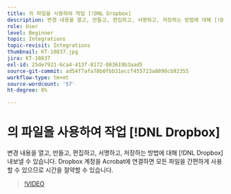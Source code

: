 ```yaml
---
title: 의 파일을 사용하여 작업 [!DNL Dropbox]
description: 변경 내용을 열고, 만들고, 편집하고, 서명하고, 저장하는 방법에 대해 [!DNL Dropbox] Acrobat 내의 파일
role: User
level: Beginner
topic: Integrations
topic-revisit: Integrations
thumbnail: KT-10837.jpg
jira: KT-10837
exl-id: 25de7921-6ca4-413f-8172-083619b3aad5
source-git-commit: ad54f7afa78b0fbb31eccf455723a8890cb92355
workflow-type: tm+mt
source-wordcount: '57'
ht-degree: 0%

---
```


# 의 파일을 사용하여 작업 [!DNL Dropbox]

변경 내용을 열고, 만들고, 편집하고, 서명하고, 저장하는 방법에 대해 [!DNL Dropbox] 내보낼 수 있습니다. Dropbox 계정을 Acrobat에 연결하면 모든 파일을 간편하게 사용할 수 있으므로 시간을 절약할 수 있습니다.

>[!VIDEO](https://video.tv.adobe.com/v/3409411?quality=12&learn=on&hidetitle=true)
